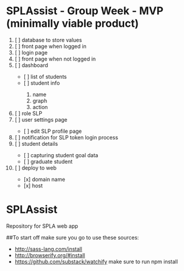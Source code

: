 # SPLAssist - Group Week - MVP (minimally viable product)
<ol>
  <li>[ ] database to store values</li>
  <li>[ ] front page when logged in</li>
  <li>[ ] login page</li>
  <li>[ ] front page when not logged in</li>
  <li>[ ] dashboard</li>
    <ul>
      <li>[ ] list of students</li>
      <li>[ ] student info</li>
        <ol>
          <li>name</li>
          <li>graph</li>
          <li>action</li>
        </ol>
    </ul>  
    <li>[ ] role SLP</li>  
  <li>[ ] user settings page</li>
    <ul>
      <li>[ ] edit SLP profile page</li>
    </ul>
  <li>[ ] notification for SLP token login process</li>
  <li>[ ] student details</li>
    <ul>
      <li>[ ] capturing student goal data</li>
      <li>[ ] graduate student</li>
    </ul>
  <li>[ ] deploy to web</li>
    <ul>
      <li>[x] domain name</li>
      <li>[x] host</li>
    </ul>
</ol>

# SPLAssist
Repository for SPLA web app

##To start off  make sure you go to use these sources:
- http://sass-lang.com/install
- http://browserify.org/#install
- https://github.com/substack/watchify make sure to run npm install

